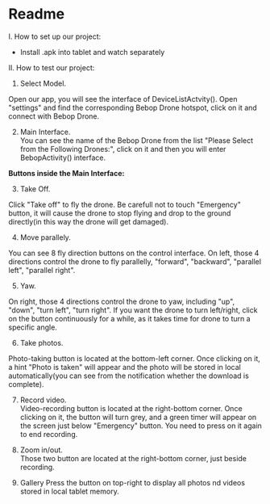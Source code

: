# Readme

I. How to set up our project:
 - Install .apk into tablet and watch separately

II. How to test our project:
1. Select Model.  

Open our app, you will see the interface of DeviceListActvity(). Open "settings" and find the corresponding Bebop Drone hotspot, click on it and connect with Bebop Drone.

2. Main Interface.   
You can see the name of the Bebop Drone from the list "Please Select from the Following Drones:", click on it and then you will enter BebopActivity() interface.

**Buttons inside the Main Interface:**

3. Take Off.  

Click "Take off" to fly the drone. Be carefull not to touch "Emergency" button, it will cause the drone to stop flying and drop to the ground directly(in this way the drone will get damaged).

4. Move parallely.   

You can see 8 fly direction buttons on the control interface. On left, those 4 directions control the drone to fly parallelly, "forward", "backward", "parallel left", "parallel right".

5. Yaw.    

On right, those 4 directions control the drone to yaw, including "up", "down", "turn left", "turn right". If you want the drone to turn left/right, click on the button continuously for a while, as it takes time for drone to turn a specific angle.

6. Take photos.    

Photo-taking button is located at the bottom-left corner. Once clicking on it, a hint "Photo is taken" will appear and the photo will be stored in local automatically(you can see from the notification whether the download is complete).

7. Record video.   
Video-recording button is located at the right-bottom corner. Once clicking on it, the button will turn grey, and a green timer will appear on the screen just below "Emergency" button. You need to press on it again to end recording.

8. Zoom in/out.   
Those two button are located at the right-bottom corner, just beside recording. 

9. Gallery
Press the button on top-right to display all photos nd videos stored in local tablet memory.
